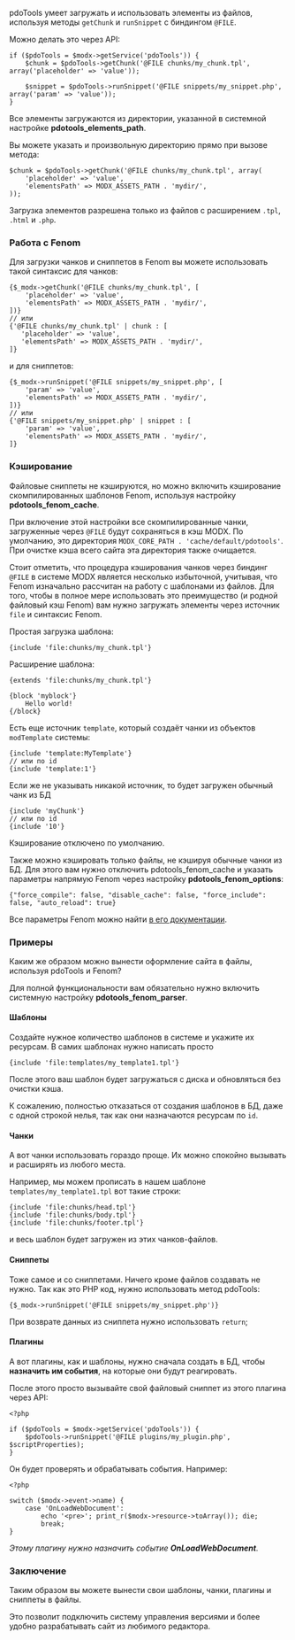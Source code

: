 pdoTools умеет загружать и использовать элементы из файлов, используя методы `getChunk` и `runSnippet` с биндингом `@FILE`.

Можно делать это через API:
```
if ($pdoTools = $modx->getService('pdoTools')) {
    $chunk = $pdoTools->getChunk('@FILE chunks/my_chunk.tpl', array('placeholder' => 'value'));

    $snippet = $pdoTools->runSnippet('@FILE snippets/my_snippet.php', array('param' => 'value'));
}
```
Все элементы загружаются из директории, указанной в системной настройке **pdotools_elements_path**.

Вы можете указать и произвольную директорию прямо при вызове метода:
```
$chunk = $pdoTools->getChunk('@FILE chunks/my_chunk.tpl', array(
    'placeholder' => 'value',
    'elementsPath' => MODX_ASSETS_PATH . 'mydir/',
));
```

Загрузка элементов разрешена только из файлов с расширением `.tpl`, `.html` и `.php`.

### Работа с Fenom
Для загрузки чанков и сниппетов в Fenom вы можете использовать такой синтаксис для чанков:
```
{$_modx->getChunk('@FILE chunks/my_chunk.tpl', [
    'placeholder' => 'value',
    'elementsPath' => MODX_ASSETS_PATH . 'mydir/',
])}
// или
{'@FILE chunks/my_chunk.tpl' | chunk : [
   'placeholder' => 'value',
   'elementsPath' => MODX_ASSETS_PATH . 'mydir/',
]}
```
и для сниппетов:
```
{$_modx->runSnippet('@FILE snippets/my_snippet.php', [
    'param' => 'value',
    'elementsPath' => MODX_ASSETS_PATH . 'mydir/',
])}
// или
{'@FILE snippets/my_snippet.php' | snippet : [
    'param' => 'value',
    'elementsPath' => MODX_ASSETS_PATH . 'mydir/',
]}
```

### Кэширование
Файловые сниппеты не кэшируются, но можно включить кэширование скомпилированных шаблонов Fenom, используя настройку **pdotools_fenom_cache**.

При включение этой настройки все скомпилированные чанки, загруженные через `@FILE` будут сохраняться в кэш MODX.
По умолчанию, это директория `MODX_CORE_PATH . 'cache/default/pdotools'`.
При очистке кэша всего сайта эта директория также очищается.

Стоит отметить, что процедура кэширования чанков через биндинг `@FILE` в системе MODX является несколько избыточной, учитывая, что Fenom изначально рассчитан на работу с шаблонами из файлов.
Для того, чтобы в полное мере использовать это преимущество (и родной файловый кэш Fenom) вам нужно загружать элементы через источник `file` и синтаксис Fenom.

Простая загрузка шаблона:
```
{include 'file:chunks/my_chunk.tpl'}
```
Расширение шаблона:
```
{extends 'file:chunks/my_chunk.tpl'}

{block 'myblock'}
    Hello world!
{/block}
```

Есть еще источник `template`, который создаёт чанки из объектов `modTemplate` системы:
```
{include 'template:MyTemplate'}
// или по id
{include 'template:1'}
```

Если же не указывать никакой источник, то будет загружен обычный чанк из БД
```
{include 'myChunk'}
// или по id
{include '10'}
```

Кэширование отключено по умолчанию.

Также можно кэшировать только файлы, не кэшируя обычные чанки из БД.
Для этого вам нужно отключить pdotools_fenom_cache и указать параметры напрямую Fenom через настройку **pdotools_fenom_options**:
```
{"force_compile": false, "disable_cache": false, "force_include": false, "auto_reload": true}
```
Все параметры Fenom можно найти [в его документации][1].

### Примеры
Каким же образом можно вынести оформление сайта в файлы, используя pdoTools и Fenom?

Для полной функциональности вам обязательно нужно включить системную настройку **pdotools_fenom_parser**.

#### Шаблоны
Создайте нужное количество шаблонов в системе и укажите их ресурсам. В самих шаблонах нужно написать просто
```
{include 'file:templates/my_template1.tpl'}
```
После этого ваш шаблон будет загружаться с диска и обновляться без очистки кэша.

К сожалению, полностью отказаться от создания шаблонов в БД, даже с одной строкой нелья, так как они назначаются ресурсам по `id`.

#### Чанки
А вот чанки использовать гораздо проще. Их можно спокойно вызывать и расширять из любого места.

Например, мы можем прописать в нашем шаблоне `templates/my_template1.tpl` вот такие строки:
```
{include 'file:chunks/head.tpl'}
{include 'file:chunks/body.tpl'}
{include 'file:chunks/footer.tpl'}
```
и весь шаблон будет загружен из этих чанков-файлов.

#### Сниппеты
Тоже самое и со сниппетами. Ничего кроме файлов создавать не нужно. Так как это PHP код, нужно использовать метод pdoTools:
```
{$_modx->runSnippet('@FILE snippets/my_snippet.php')}
```
При возврате данных из сниппета нужно использовать `return`;

#### Плагины
А вот плагины, как и шаблоны, нужно сначала создать в БД, чтобы **назначить им события**, на которые они будут реагировать.

После этого просто вызывайте свой файловый сниппет из этого плагина через API:
```
<?php

if ($pdoTools = $modx->getService('pdoTools')) {
    $pdoTools->runSnippet('@FILE plugins/my_plugin.php', $scriptProperties);
}

```

Он будет проверять и обрабатывать события. Например:
```
<?php

switch ($modx->event->name) {
    case 'OnLoadWebDocument':
        echo '<pre>'; print_r($modx->resource->toArray()); die;
        break;
}
```
*Этому плагину нужно назначить событие **OnLoadWebDocument**.*

### Заключение
Таким образом вы можете вынести свои шаблоны, чанки, плагины и сниппеты в файлы.

Это позволит подключить систему управления версиями и более удобно разрабатывать сайт из любимого редактора.


[1]: https://github.com/fenom-template/fenom/blob/master/docs/ru/configuration.md